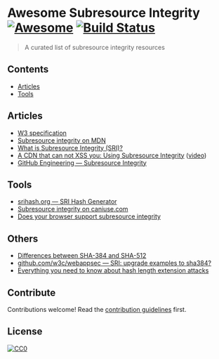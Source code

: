 # Awesome Subresource Integrity [![Awesome](https://cdn.rawgit.com/sindresorhus/awesome/d7305f38d29fed78fa85652e3a63e154dd8e8829/media/badge.svg)](https://github.com/sindresorhus/awesome) [![Build Status](https://travis-ci.org/rishabhsrao/awesome-subresource-integrity.svg?branch=master)](https://travis-ci.org/rishabhsrao/awesome-subresource-integrity)

> A curated list of subresource integrity resources


## Contents

- [Articles](#articles)
- [Tools](#tools)


## Articles

- [W3 specification](https://www.w3.org/TR/SRI/)
- [Subresource integrity on MDN](https://developer.mozilla.org/en-US/docs/Web/Security/Subresource_Integrity)
- [What is Subresource Integrity (SRI)?](https://www.maxcdn.com/one/visual-glossary/subresource-integrity/)
- [A CDN that can not XSS you: Using Subresource Integrity](https://frederik-braun.com/using-subresource-integrity.html) ([video](https://www.youtube.com/watch?v=JOcpIF047xs))
- [GitHub Engineering — Subresource Integrity](https://githubengineering.com/subresource-integrity/)


## Tools

- [srihash.org — SRI Hash Generator](https://www.srihash.org)
- [Subresource integrity on caniuse.com](http://caniuse.com/#feat=subresource-integrity)
- [Does your browser support subresource integrity](http://w3c-test.org/subresource-integrity/subresource-integrity.sub.html)


## Others

- [Differences between SHA-384 and SHA-512](https://stackoverflow.com/questions/10061532/why-chose-sha512-over-sha384)
- [github.com/w3c/webappsec — SRI: upgrade examples to sha384?](https://github.com/w3c/webappsec/issues/477)
- [Everything you need to know about hash length extension attacks](https://blog.skullsecurity.org/2012/everything-you-need-to-know-about-hash-length-extension-attacks)


## Contribute

Contributions welcome! Read the [contribution guidelines](contributing.md) first.


## License

[![CC0](https://mirrors.creativecommons.org/presskit/buttons/88x31/svg/cc-zero.svg)](https://creativecommons.org/publicdomain/zero/1.0/)
